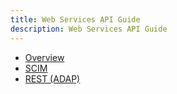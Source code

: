 ```yaml
---
title: Web Services API Guide
description: Web Services API Guide
---
```


- [Overview](overview.md)
- [SCIM](scim.md)
- [REST (ADAP)](<https://developer.radiantlogic.com/adap/>)
